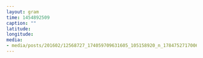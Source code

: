 ```yaml
---
layout: gram
time: 1454892509
caption: ""
latitude: 
longitude: 
media:
- media/posts/201602/12568727_174059709631605_105158920_n_17847527170064404.jpg
---
```


